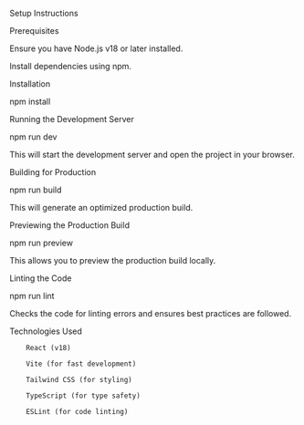 Setup Instructions

Prerequisites

Ensure you have Node.js v18 or later installed.

Install dependencies using npm.

Installation

npm install

Running the Development Server

npm run dev

This will start the development server and open the project in your browser.

Building for Production

npm run build

This will generate an optimized production build.

Previewing the Production Build

npm run preview

This allows you to preview the production build locally.

Linting the Code

npm run lint

Checks the code for linting errors and ensures best practices are followed.

Technologies Used

        React (v18)

        Vite (for fast development)

        Tailwind CSS (for styling)

        TypeScript (for type safety)

        ESLint (for code linting)
